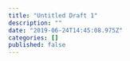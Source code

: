 ```yaml
---
title: "Untitled Draft 1"
description: ""
date: "2019-06-24T14:45:08.975Z"
categories: []
published: false
---
```



